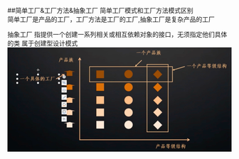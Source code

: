 ##简单工厂&工厂方法&抽象工厂
简单工厂模式和工厂方法模式区别  
简单工厂是产品的工厂，工厂方法是工厂的工厂,抽象工厂是复杂产品的工厂

抽象工厂
指提供一个创建一系列相关或相互依赖对象的接口，无须指定他们具体的类  属于创建型设计模式
![img_1.png](img_1.png)